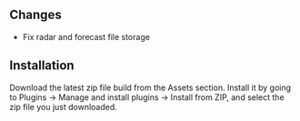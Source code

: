 ## Changes

 - Fix radar and forecast file storage

## Installation

Download the latest zip file build from the Assets section. Install it by going to Plugins -> Manage and install plugins -> Install from ZIP, and select the zip file you just downloaded.
